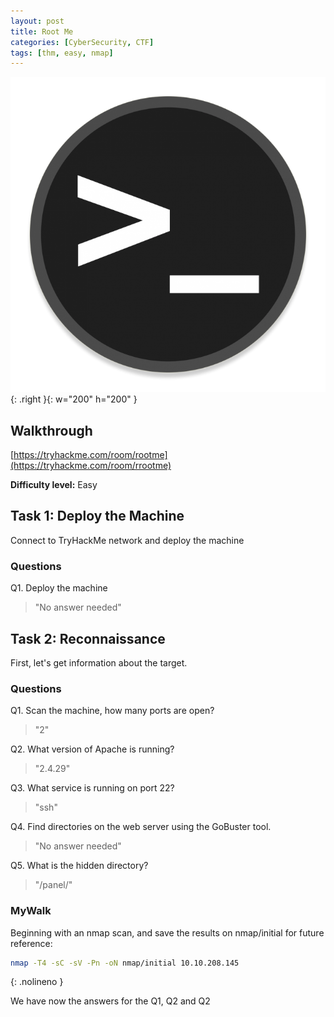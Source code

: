 ```yaml
---
layout: post
title: Root Me
categories: [CyberSecurity, CTF]
tags: [thm, easy, nmap]
---
```

![Basic Pentesting](./assets/rootme.png){: .right }{: w="200" h="200" }
## Walkthrough
[https://tryhackme.com/room/rootme](https://tryhackme.com/room/rrootme)

**Difficulty level:** Easy

## Task 1: Deploy the Machine
Connect to TryHackMe network and deploy the machine

### Questions

Q1. Deploy the machine

> "No answer needed"

## Task 2: Reconnaissance
First, let's get information about the target.

### Questions

Q1. Scan the machine, how many ports are open?

> "2"

Q2. What version of Apache is running?

> "2.4.29"

Q3. What service is running on port 22?

> "ssh"

Q4. Find directories on the web server using the GoBuster tool.

> "No answer needed"

Q5. What is the hidden directory?

> "/panel/"

### MyWalk

Beginning with an nmap scan, and save the results on nmap/initial for future reference:

```bash
nmap -T4 -sC -sV -Pn -oN nmap/initial 10.10.208.145
```
{: .nolineno }

We have now the answers for the Q1, Q2 and Q2
